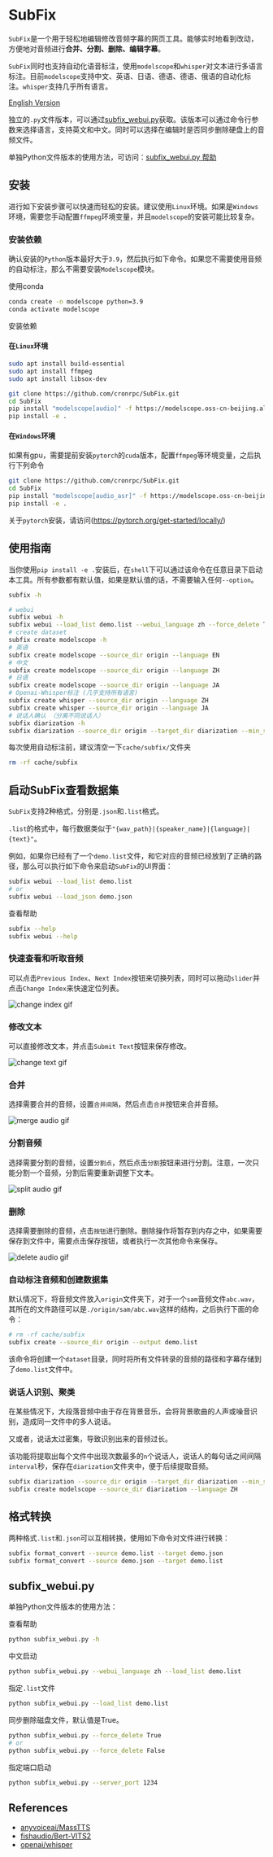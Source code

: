 # SubFix
`SubFix`是一个用于轻松地编辑修改音频字幕的网页工具。能够实时地看到改动，方便地对音频进行**合并、分割、删除、编辑字幕**。

`SubFix`同时也支持自动化语音标注，使用`modelscope`和`whisper`对文本进行多语言标注。目前`modelscope`支持中文、英语、日语、德语、德语、俄语的自动化标注。`whisper`支持几乎所有语言。

[English Version](README.md)

独立的`.py`文件版本，可以通过[subfix_webui.py](https://github.com/cronrpc/SubFix/blob/main/subfix_webui.py)获取。该版本可以通过命令行参数来选择语言，支持英文和中文。同时可以选择在编辑时是否同步删除硬盘上的音频文件。

单独Python文件版本的使用方法，可访问：[subfix_webui.py 帮助](#subfix_webuipy)

## 安装

进行如下安装步骤可以快速而轻松的安装。建议使用`Linux`环境。如果是`Windows`环境，需要您手动配置`ffmpeg`环境变量，并且`modelscope`的安装可能比较复杂。

### 安装依赖

确认安装的`Python`版本最好大于`3.9`，然后执行如下命令。如果您不需要使用音频的自动标注，那么不需要安装`Modelscope`模块。

使用conda
```bash
conda create -n modelscope python=3.9
conda activate modelscope
```

安装依赖

#### 在`Linux`环境

```bash
sudo apt install build-essential
sudo apt install ffmpeg
sudo apt install libsox-dev

git clone https://github.com/cronrpc/SubFix.git
cd SubFix
pip install "modelscope[audio]" -f https://modelscope.oss-cn-beijing.aliyuncs.com/releases/repo.html
pip install -e .
```

#### 在`Windows`环境

如果有gpu，需要提前安装`pytorch`的`cuda`版本，配置`ffmpeg`等环境变量，之后执行下列命令

```bash
git clone https://github.com/cronrpc/SubFix.git
cd SubFix
pip install "modelscope[audio_asr]" -f https://modelscope.oss-cn-beijing.aliyuncs.com/releases/repo.html
pip install -e .
```

关于`pytorch`安装，请访问(https://pytorch.org/get-started/locally/)

## 使用指南

当你使用`pip install -e .`安装后，在`shell`下可以通过该命令在任意目录下启动本工具。所有参数都有默认值，如果是默认值的话，不需要输入任何`--option`。
```bash
subfix -h

# webui
subfix webui -h
subfix webui --load_list demo.list --webui_language zh --force_delete True
# create dataset
subfix create modelscope -h
# 英语
subfix create modelscope --source_dir origin --language EN
# 中文
subfix create modelscope --source_dir origin --language ZH
# 日语
subfix create modelscope --source_dir origin --language JA
# Openai-Whisper标注 (几乎支持所有语言)
subfix create whisper --source_dir origin --language ZH
subfix create whisper --source_dir origin --language JA
# 说话人确认 （分离不同说话人）
subfix diarization -h
subfix diarization --source_dir origin --target_dir diarization --min_seconds 3.0
```

每次使用自动标注前，建议清空一下`cache/subfix/`文件夹
```bash
rm -rf cache/subfix
```

## 启动SubFix查看数据集

`SubFix`支持2种格式，分别是`.json`和`.list`格式。

`.list`的格式中，每行数据类似于`"{wav_path}|{speaker_name}|{language}|{text}"`。

例如，如果你已经有了一个`demo.list`文件，和它对应的音频已经放到了正确的路径，那么可以执行如下命令来启动`SubFix`的UI界面：

```bash
subfix webui --load_list demo.list
# or
subfix webui --load_json demo.json
```

查看帮助
```bash
subfix --help
subfix webui --help
```

### 快速查看和听取音频

可以点击`Previous Index`、`Next Index`按钮来切换列表，同时可以拖动`slider`并点击`Change Index`来快速定位列表。

![change index gif](images/index.gif)

### 修改文本

可以直接修改文本，并点击`Submit Text`按钮来保存修改。

![change text gif](images/text.gif)

### 合并

选择需要合并的音频，设置`合并间隔`，然后点击`合并`按钮来合并音频。

![merge audio gif](images/merge.gif)

### 分割音频

选择需要分割的音频，设置`分割点`，然后点击`分割`按钮来进行分割。注意，一次只能分割一个音频，分割后需要重新调整下文本。

![split audio gif](images/split.gif)

### 删除

选择需要删除的音频，点击`按钮`进行删除。删除操作将暂存到内存之中，如果需要保存到文件中，需要点击保存按钮，或者执行一次其他命令来保存。

![delete audio gif](images/delete.gif)

### 自动标注音频和创建数据集

默认情况下，将音频文件放入`origin`文件夹下，对于一个`sam`音频文件`abc.wav`，其所在的文件路径可以是`./origin/sam/abc.wav`这样的结构，之后执行下面的命令：

```bash
# rm -rf cache/subfix
subfix create --source_dir origin --output demo.list
```

该命令将创建一个`dataset`目录，同时将所有文件转录的音频的路径和字幕存储到了`demo.list`文件中。

### 说话人识别、聚类

在某些情况下，大段落音频中由于存在背景音乐，会将背景歌曲的人声或噪音识别，造成同一文件中的多人说话。

又或者，说话太过密集，导致识别出来的音频过长。

该功能将提取出每个文件中出现次数最多的`n`个说话人，说话人的每句话之间间隔`interval`秒，保存在`diarization`文件夹中，便于后续提取音频。

```bash
subfix diarization --source_dir origin --target_dir diarization --min_seconds 3.0 --interval 10 --top_of_number 1
subfix create modelscope --source_dir diarization --language ZH
```

## 格式转换

两种格式`.list`和`.json`可以互相转换，使用如下命令对文件进行转换：

```bash
subfix format_convert --source demo.list --target demo.json
subfix format_convert --source demo.json --target demo.list
```

## subfix_webui.py

单独Python文件版本的使用方法：

查看帮助

```bash
python subfix_webui.py -h
```

中文启动

```bash
python subfix_webui.py --webui_language zh --load_list demo.list
```

指定`.list`文件

```bash
python subfix_webui.py --load_list demo.list
```

同步删除磁盘文件，默认值是True。

```bash
python subfix_webui.py --force_delete True
# or
python subfix_webui.py --force_delete False
```

指定端口启动

```bash
python subfix_webui.py --server_port 1234
```

## References

- [anyvoiceai/MassTTS](https://github.com/anyvoiceai/MassTTS)
- [fishaudio/Bert-VITS2](https://github.com/fishaudio/Bert-VITS2)
- [openai/whisper](https://github.com/openai/whisper)
